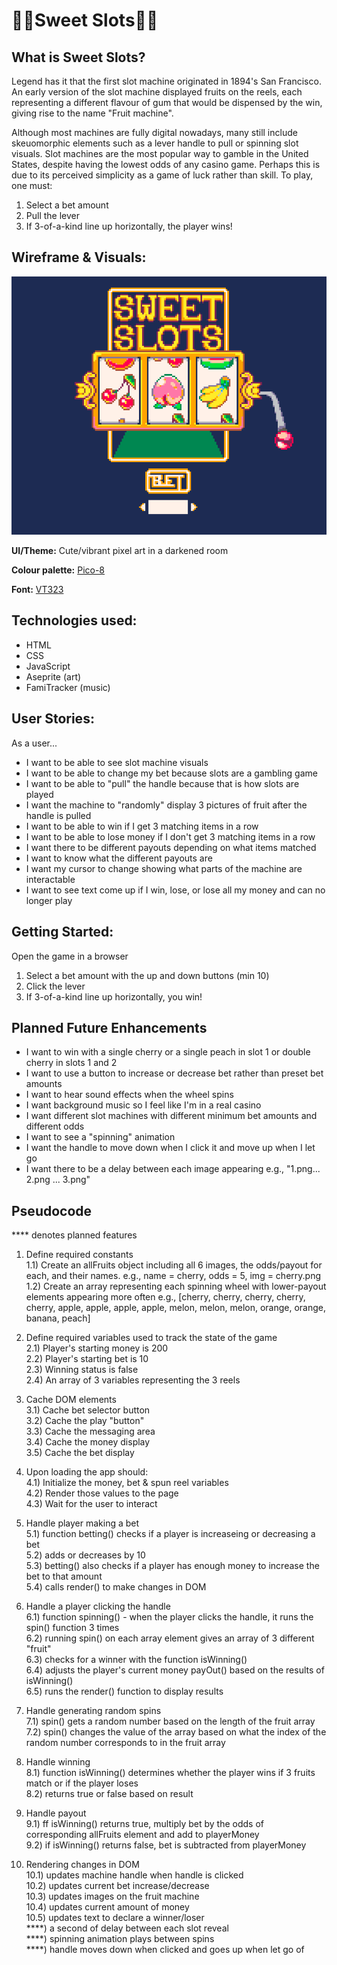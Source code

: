# 🍑🍒Sweet Slots🍎🍊

## What is Sweet Slots?
Legend has it that the first slot machine originated in 1894's San Francisco. An early version of the slot machine displayed fruits on the reels, each representing a different flavour of gum that would be dispensed by the win, giving rise to the name "Fruit machine". 

Although most machines are fully digital nowadays, many still include skeuomorphic elements such as a lever handle to pull or spinning slot visuals. Slot machines are the most popular way to gamble in the United States, despite having the lowest odds of any casino game. Perhaps this is due to its perceived simplicity as a game of luck rather than skill. To play, one must:
1. Select a bet amount
2. Pull the lever
3. If 3-of-a-kind line up horizontally, the player wins!
 
## Wireframe & Visuals:
![screenshot](imgs/mockup.png)

**UI/Theme:** Cute/vibrant pixel art in a darkened room

**Colour palette:** [Pico-8](https://lospec.com/palette-list/pico-8)

**Font:** [VT323](https://fonts.google.com/specimen/VT323)

## Technologies used: 
- HTML 
- CSS 
- JavaScript 
- Aseprite (art)
- FamiTracker (music)

## User Stories:
As a user...
- I want to be able to see slot machine visuals
- I want to be able to change my bet because slots are a gambling game
- I want to be able to "pull" the handle because that is how slots are played
- I want the machine to "randomly" display 3 pictures of fruit after the handle is pulled 
- I want to be able to win if I get 3 matching items in a row
- I want to be able to lose money if I don't get 3 matching items in a row
- I want there to be different payouts depending on what items matched
- I want to know what the different payouts are
- I want my cursor to change showing what parts of the machine are interactable
- I want to see text come up if I win, lose, or lose all my money and can no longer play

## Getting Started:
Open the game in a browser
1. Select a bet amount with the up and down buttons (min 10)
2. Click the lever
3. If 3-of-a-kind line up horizontally, you win!

## Planned Future Enhancements
- I want to win with a single cherry or a single peach in slot 1 or double cherry in slots 1 and 2
- I want to use a button to increase or decrease bet rather than preset bet amounts
- I want to hear sound effects when the wheel spins
- I want background music so I feel like I'm in a real casino
- I want different slot machines with different minimum bet amounts and different odds  
- I want to see a "spinning" animation 
- I want the handle to move down when I click it and move up when I let go
- I want there to be a delay between each image appearing e.g., "1.png... 2.png ... 3.png" 

## Pseudocode
**** denotes planned features

1) Define required constants  
    1.1) Create an allFruits object including all 6 images, the odds/payout for each, and their names. e.g., name = cherry, odds = 5, img = cherry.png   
    1.2) Create an array representing each spinning wheel with lower-payout elements appearing more often e.g., [cherry, cherry, cherry, cherry, cherry, apple, apple, apple, apple, melon, melon, melon, orange, orange, banana, peach]  

2) Define required variables used to track the state of the game  
    2.1) Player's starting money is 200  
    2.2) Player's starting bet is 10  
    2.3) Winning status is false  
    2.4) An array of 3 variables representing the 3 reels  

3) Cache DOM elements  
    3.1) Cache bet selector button  
    3.2) Cache the play "button"  
    3.3) Cache the messaging area  
    3.4) Cache the money display  
    3.5) Cache the bet display  

4) Upon loading the app should:  
    4.1) Initialize the money, bet & spun reel variables  
    4.2) Render those values to the page   
    4.3) Wait for the user to interact  

5) Handle player making a bet  
    5.1) function betting() checks if a player is increaseing or decreasing a bet  
    5.2) adds or decreases by 10  
    5.3) betting() also checks if a player has enough money to increase the bet to that amount  
    5.4) calls render() to make changes in DOM  

6) Handle a player clicking the handle  
    6.1) function spinning() - when the player clicks the handle, it runs the spin() function 3 times  
    6.2) running spin() on each array element gives an array of 3 different "fruit"  
    6.3) checks for a winner with the function isWinning()  
    6.4) adjusts the player's current money payOut() based on the results of isWinning()  
    6.5) runs the render() function to display results  

7) Handle generating random spins  
    7.1) spin() gets a random number based on the length of the fruit array  
    7.2) spin() changes the value of the array based on what the index of the random number corresponds to in the fruit array  

8) Handle winning  
    8.1) function isWinning() determines whether the player wins if 3 fruits match or if the player loses  
    8.2) returns true or false based on result  

9) Handle payout  
    9.1) ff isWinning() returns true, multiply bet by the odds of corresponding allFruits element and add to playerMoney  
    9.2) if isWinning() returns false, bet is subtracted from playerMoney  

10) Rendering changes in DOM  
    10.1) updates machine handle when handle is clicked  
    10.2) updates current bet increase/decrease  
    10.3) updates images on the fruit machine  
    10.4) updates current amount of money  
    10.5) updates text to declare a winner/loser  
    ****) a second of delay between each slot reveal  
    ****) spinning animation plays between spins  
    ****) handle moves down when clicked and goes up when let go of  

